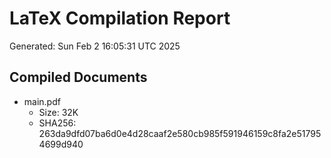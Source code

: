 # LaTeX Compilation Report
Generated: Sun Feb  2 16:05:31 UTC 2025
## Compiled Documents
- main.pdf
  - Size: 32K
  - SHA256: 263da9dfd07ba6d0e4d28caaf2e580cb985f591946159c8fa2e517954699d940
